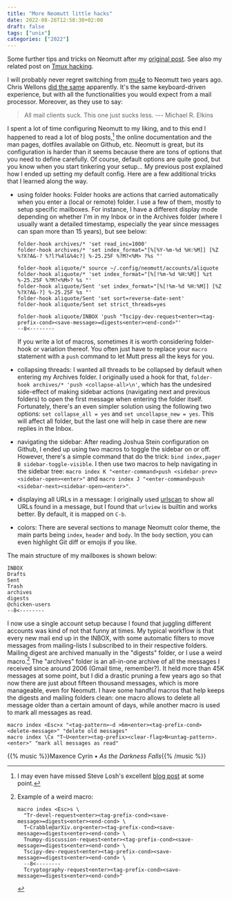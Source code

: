 ```yaml
---
title: "More Neomutt little hacks"
date: 2022-08-26T12:58:30+02:00
draft: false
tags: ["unix"]
categories: ["2022"]
---
```


Some further tips and tricks on Neomutt after my [original post]. See also my related post on [Tmux hacking].

I will probably never regret switching from [mu4e] to Neomutt two years ago. Chris Wellons [did the same] apparently. It's the same keyboard-driven experience, but with all the functionalities you would expect from a mail processor. Moreover, as they use to say:

> All mail clients suck. This one just sucks less. --- Michael R. Elkins

I spent a lot of time configuring Neomutt to my liking, and to this end I happened to read a lot of blog posts,[^1] the online documentation and the man pages, dotfiles available on Github, etc. Neomutt is great, but its configuration is harder than it seems because there are tons of options that you need to define carefully. Of course, default options are quite good, but you know when you start tinkering your setup... My previous post explained how I ended up setting my default config. Here are a few additional tricks that I learned along the way.

- using folder hooks: Folder hooks are actions that carried automatically when you enter a (local or remote) folder. I use a few of them, mostly to setup specific mailboxes. For instance, I have a different display mode depending on whether I'm in my Inbox or in the Archives folder (where I usually want a detailed timestamp, especially the year since messages can span more than 15 years), but see below:

  ```
  folder-hook archives/* 'set read_inc=1000'
  folder-hook archives/* 'set index_format="[%[%Y-%m-%d %H:%M]] [%Z %?X?A&-? %?l?%4l&%4c?] %-25.25F %?M?<%M> ?%s "'

  folder-hook aliquote/* source ~/.config/neomutt/accounts/aliquote
  folder-hook aliquote/* 'set index_format="[%[!%m-%d %H:%M]] %zt %-25.25F %?M?<%M>? %s "'
  folder-hook aliquote/Sent 'set index_format="[%[!%m-%d %H:%M]] [%Z %?X?A&-?] %-25.25F %s "'
  folder-hook aliquote/Sent 'set sort=reverse-date-sent'
  folder-hook aliquote/Sent set strict_threads=yes

  folder-hook aliquote/INBOX 'push "Tscipy-dev-request<enter><tag-prefix-cond><save-message>=digests<enter><end-cond>"'
  --8<--------
  ```

  If you write a lot of macros, sometimes it is worth considering folder-hook or variation thereof. You often just have to replace your `macro` statement with a `push` command to let Mutt press all the keys for you.

- collapsing threads: I wanted all threads to be collapsed by default when entering my Archives folder. I originally used a hook for that, `folder-hook archives/* 'push <collapse-all>\n'`, which has the undesired side-effect of making sidebar actions (navigating next and previous folders) to open the first message when entering the folder itself. Fortunately, there's an even simpler solution using the following two options: `set collapse_all = yes` and `set uncollapse_new = yes`. This will affect all folder, but the last one will help in case there are new replies in the Inbox.

- navigating the sidebar: After reading Joshua Stein configuration on Github, I ended up using two macros to toggle the sidebar on or off. However, there's a simple command that do the trick: `bind index,pager B sidebar-toggle-visible`. I then use two macros to help navigating in the sidebar tree: `macro index K "<enter-command>push <sidebar-prev><sidebar-open><enter>"` and `macro index J "<enter-command>push <sidebar-next><sidebar-open><enter>"`.

- displaying all URLs in a message: I originally used [urlscan] to show all URLs found in a message, but I found that `urlview` is builtin and works better. By default, it is mapped on `C-b`.

- colors: There are several sections to manage Neomutt color theme, the main parts being `index`, `header` and `body`. In the `body` section, you can even highlight Git diff or emojis if you like.

The main structure of my mailboxes is shown below:

```
INBOX
Drafts
Sent
Trash
archives
digests
@chicken-users
--8<--------
```

I now use a single account setup because I found that juggling different accounts was kind of not that funny at times. My typical workflow is that every new mail end up in the INBOX, with some automatic filters to move messages from mailing-lists I subscribed to in their respective folders. Mailing digest are archived manually in the "digests" folder, or I use a weird macro.[^2] The "archives" folder is an all-in-one archive of all the messages I received since around 2006 (Gmail time, remember?). It held more than 45K messages at some point, but I did a drastic pruning a few years ago so that now there are just about fifteen thousand messages, which is more manageable, even for Neomutt. I have some handful macros that help keeps the digests and mailing folders clean: one macro allows to delete all message older than a certain amount of days, while another macro is used to mark all messages as read.

```
macro index <Esc>x "<tag-pattern>~d >6m<enter><tag-prefix-cond><delete-message>" "delete old messages"
macro index \Cx "T~U<enter><tag-prefix><clear-flag>N<untag-pattern>.<enter>" "mark all messages as read"
```

{{% music %}}Maxence Cyrin • _As the Darkness Falls_{{% /music %}}

[original post]: /post/neomutt/
[tmux hacking]: /post/tmux-little-hacks/
[mu4e]: https://www.emacswiki.org/emacs/mu4e
[did the same]: https://nullprogram.com/blog/2017/06/15/
[urlscan]: https://github.com/firecat53/urlscan

[^1]: I may even have missed Steve Losh's excellent [blog post](https://stevelosh.com/blog/2012/10/the-homely-mutt/) at some point.
[^2]: Example of a weird macro:

    ```
    macro index <Esc>s \
      "Tr-devel-request<enter><tag-prefix-cond><save-message>=digests<enter><end-cond> \
      T~Crabble@arXiv.org<enter><tag-prefix-cond><save-message>=digests<enter><end-cond> \
      Tnumpy-discussion-request<enter><tag-prefix-cond><save-message>=digests<enter><end-cond> \
      Tscipy-dev-request<enter><tag-prefix-cond><save-message>=digests<enter><end-cond> \
      --8<--------
      Tcryptography-request<enter><tag-prefix-cond><save-message>=digests<enter><end-cond>"
    ```
